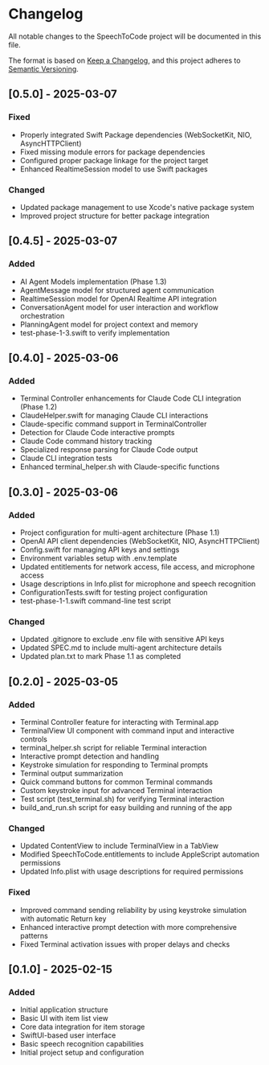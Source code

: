 # Changelog

All notable changes to the SpeechToCode project will be documented in this file.

The format is based on [Keep a Changelog](https://keepachangelog.com/en/1.0.0/),
and this project adheres to [Semantic Versioning](https://semver.org/spec/v2.0.0.html).

## [0.5.0] - 2025-03-07

### Fixed
- Properly integrated Swift Package dependencies (WebSocketKit, NIO, AsyncHTTPClient)
- Fixed missing module errors for package dependencies
- Configured proper package linkage for the project target
- Enhanced RealtimeSession model to use Swift packages

### Changed
- Updated package management to use Xcode's native package system
- Improved project structure for better package integration

## [0.4.5] - 2025-03-07

### Added
- AI Agent Models implementation (Phase 1.3)
- AgentMessage model for structured agent communication
- RealtimeSession model for OpenAI Realtime API integration
- ConversationAgent model for user interaction and workflow orchestration
- PlanningAgent model for project context and memory
- test-phase-1-3.swift to verify implementation

## [0.4.0] - 2025-03-06

### Added
- Terminal Controller enhancements for Claude Code CLI integration (Phase 1.2)
- ClaudeHelper.swift for managing Claude CLI interactions
- Claude-specific command support in TerminalController
- Detection for Claude Code interactive prompts
- Claude Code command history tracking
- Specialized response parsing for Claude Code output
- Claude CLI integration tests
- Enhanced terminal_helper.sh with Claude-specific functions

## [0.3.0] - 2025-03-06

### Added
- Project configuration for multi-agent architecture (Phase 1.1)
- OpenAI API client dependencies (WebSocketKit, NIO, AsyncHTTPClient)
- Config.swift for managing API keys and settings
- Environment variables setup with .env.template
- Updated entitlements for network access, file access, and microphone access
- Usage descriptions in Info.plist for microphone and speech recognition
- ConfigurationTests.swift for testing project configuration
- test-phase-1-1.swift command-line test script

### Changed
- Updated .gitignore to exclude .env file with sensitive API keys
- Updated SPEC.md to include multi-agent architecture details
- Updated plan.txt to mark Phase 1.1 as completed

## [0.2.0] - 2025-03-05

### Added
- Terminal Controller feature for interacting with Terminal.app
- TerminalView UI component with command input and interactive controls
- terminal_helper.sh script for reliable Terminal interaction
- Interactive prompt detection and handling
- Keystroke simulation for responding to Terminal prompts
- Terminal output summarization
- Quick command buttons for common Terminal commands
- Custom keystroke input for advanced Terminal interaction
- Test script (test_terminal.sh) for verifying Terminal interaction
- build_and_run.sh script for easy building and running of the app

### Changed
- Updated ContentView to include TerminalView in a TabView
- Modified SpeechToCode.entitlements to include AppleScript automation permissions
- Updated Info.plist with usage descriptions for required permissions

### Fixed
- Improved command sending reliability by using keystroke simulation with automatic Return key
- Enhanced interactive prompt detection with more comprehensive patterns
- Fixed Terminal activation issues with proper delays and checks

## [0.1.0] - 2025-02-15

### Added
- Initial application structure
- Basic UI with item list view
- Core data integration for item storage
- SwiftUI-based user interface
- Basic speech recognition capabilities
- Initial project setup and configuration

